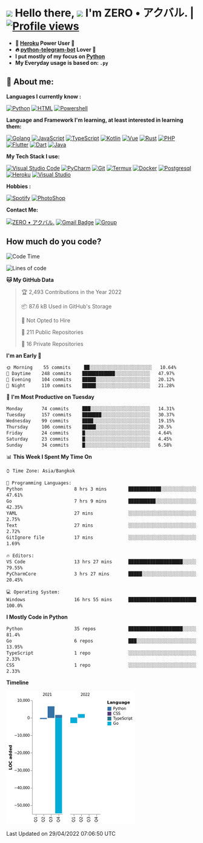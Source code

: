 # <img src="https://i.pinimg.com/originals/01/63/6c/01636c5434cd0462086620c60fdfec16.gif" width="50px"> **Hello there, <img src="https://raw.githubusercontent.com/MartinHeinz/MartinHeinz/master/wave.gif" width="30px">** I'm ZERO • アクバル. | [![Profile views](https://gpvc.arturio.dev/Ryomen-Sukuna)](https://github.com/Ryomen-Sukuna)

- **🐋 [Heroku](https://heroku.com) Power User 💪**
- **🔥 [python-telegram-bot](https://github.com/python-telegram-bot/python-telegram-bot) Lover 💖**
- **I put mostly of my focus on [Python](https://python.org)**
- **My Everyday usage is based on: `.py`**

## 👦 **About me**:

**Languages I currently know :**

[![Python](https://badges.aleen42.com/src/python.svg)](https://python.org)
[![HTML](https://img.shields.io/badge/-HTML-%232c3e50?style=flat&logo=php)](https://whatwg.org)
[![Powershell](https://img.shields.io/badge/-PowerShell-%232c3e50?style=flat&logo=powershell)](https://docs.microsoft.com/en-us/powershell)

**Language ​​and Framework I'm learning, at least interested in learning them:**

[![Golang](https://badges.aleen42.com/src/golang.svg)](https://golang.org)
[![JavaScript](https://badges.aleen42.com/src/javascript.svg)](https://nodejs.org)
[![TypeScript](https://badges.aleen42.com/src/typescript.svg)](https://www.typescriptlang.org)
[![Kotlin](https://badges.aleen42.com/src/kotlin.svg)](https://kotlinlang.org)
[![Vue](https://badges.aleen42.com/src/vue.svg)](https://vuejs.org)
[![Rust](https://img.shields.io/badge/-rust-%232c3e50?style=flat&logo=rust)](https://rust-lang.org)
[![PHP](https://img.shields.io/badge/-php-%232c3e50?style=flat&logo=php)](https://www.php.net)
[![Flutter](https://img.shields.io/badge/-flutter-%232c3e50?style=flat&logo=flutter)](https://flutter.dev)
[![Dart](https://img.shields.io/badge/-dart-%232c3e50?style=flat&logo=dart)](https://dart.dev)
[![Java](https://badges.aleen42.com/src/java.svg)](https://www.java.com/en)

**My Tech Stack I use:**

[![Visual Studio Code](https://badges.aleen42.com/src/visual_studio_code.svg)](https://code.visualstudio.com)
[![PyCharm](https://img.shields.io/badge/-pycharm-%23007ACC?style=flat&logo=pycharm&logoColor=black&color=black&labelColor=green)](https://www.jetbrains.com/pycharm)
[![Git](https://img.shields.io/badge/-Git-%23F05032?style=flat&logo=git&logoColor=%23ffffff)](https://git-scm.com)
[![Termux](https://img.shields.io/badge/-Termux-%232c3e50?style=flat&logo=typescript)](https://termux.com)
[![Docker](https://badges.aleen42.com/src/docker.svg)](https://www.docker.com/)
[![Postgresql](https://img.shields.io/badge/-Postgresql-%232c3e50?style=flat&logo=postgresql)](https://postgresql.org)
[![Heroku](https://img.shields.io/badge/-Heroku-purple?style=flat&logo=heroku)](https://heroku.com)
[![Visual Studio](https://badges.aleen42.com/src/visual_studio.svg)](https://visualstudio.microsoft.com/)

**Hobbies :**

[![Spotify](https://badges.aleen42.com/src/spotify.svg)](https://spotify.com)
[![PhotoShop](https://badges.aleen42.com/src/photoshop.svg)](https://www.adobe.com/products/photoshop.html)

**Contact Me:**

[![ZERO • アクバル.](https://badges.aleen42.com/src/telegram.svg)](https://t.me/Anomaliii)
[![Gmail Badge](https://img.shields.io/badge/-ryomensukuna83@gmail.com-c14438?style=flat&logo=Gmail&logoColor=white)](https://ryomensukuna83@gmail.com)
[![Group](https://img.shields.io/badge/dynamic/json?logo=telegram&label=%40RandomAnimeIndonesia&labelColor=282c34&suffix=+members&color=2CA5E0&query=%24.data.totalSubs&url=https%3A%2F%2Fapi.spencerwoo.com%2Fsubstats%2F%3Fsource%3Dtelegram%26queryKey%3DGrup_Anime_Random&longCache=true%22)](https://t.me/Grup_Anime_Random)
 

## **How much do you code?**

<!--START_SECTION:waka-->
![Code Time](http://img.shields.io/badge/Code%20Time-139%20hrs%2015%20mins-blue)

![Lines of code](https://img.shields.io/badge/From%20Hello%20World%20I%27ve%20Written--47%20Thousand%20lines%20of%20code-blue)

**🐱 My GitHub Data** 

> 🏆 2,493 Contributions in the Year 2022
 > 
> 📦 87.6 kB Used in GitHub's Storage 
 > 
> 🚫 Not Opted to Hire
 > 
> 📜 211 Public Repositories 
 > 
> 🔑 16 Private Repositories  
 > 
**I'm an Early 🐤** 

```text
🌞 Morning    55 commits     ██░░░░░░░░░░░░░░░░░░░░░░░   10.64% 
🌆 Daytime    248 commits    ████████████░░░░░░░░░░░░░   47.97% 
🌃 Evening    104 commits    █████░░░░░░░░░░░░░░░░░░░░   20.12% 
🌙 Night      110 commits    █████░░░░░░░░░░░░░░░░░░░░   21.28%

```
📅 **I'm Most Productive on Tuesday** 

```text
Monday       74 commits     ███░░░░░░░░░░░░░░░░░░░░░░   14.31% 
Tuesday      157 commits    ███████░░░░░░░░░░░░░░░░░░   30.37% 
Wednesday    99 commits     ████░░░░░░░░░░░░░░░░░░░░░   19.15% 
Thursday     106 commits    █████░░░░░░░░░░░░░░░░░░░░   20.5% 
Friday       24 commits     █░░░░░░░░░░░░░░░░░░░░░░░░   4.64% 
Saturday     23 commits     █░░░░░░░░░░░░░░░░░░░░░░░░   4.45% 
Sunday       34 commits     █░░░░░░░░░░░░░░░░░░░░░░░░   6.58%

```


📊 **This Week I Spent My Time On** 

```text
⌚︎ Time Zone: Asia/Bangkok

💬 Programming Languages: 
Python                   8 hrs 3 mins        ████████████░░░░░░░░░░░░░   47.61% 
Go                       7 hrs 9 mins        ██████████░░░░░░░░░░░░░░░   42.35% 
YAML                     27 mins             ░░░░░░░░░░░░░░░░░░░░░░░░░   2.75% 
Text                     27 mins             ░░░░░░░░░░░░░░░░░░░░░░░░░   2.72% 
GitIgnore file           17 mins             ░░░░░░░░░░░░░░░░░░░░░░░░░   1.69%

🔥 Editors: 
VS Code                  13 hrs 27 mins      ████████████████████░░░░░   79.55% 
PyCharmCore              3 hrs 27 mins       █████░░░░░░░░░░░░░░░░░░░░   20.45%

💻 Operating System: 
Windows                  16 hrs 55 mins      █████████████████████████   100.0%

```

**I Mostly Code in Python** 

```text
Python                   35 repos            ████████████████████░░░░░   81.4% 
Go                       6 repos             ███░░░░░░░░░░░░░░░░░░░░░░   13.95% 
TypeScript               1 repo              ░░░░░░░░░░░░░░░░░░░░░░░░░   2.33% 
CSS                      1 repo              ░░░░░░░░░░░░░░░░░░░░░░░░░   2.33%

```


**Timeline**

![Chart not found](https://raw.githubusercontent.com/Ryomen-Sukuna/Ryomen-Sukuna/master/charts/bar_graph.png) 


 Last Updated on 29/04/2022 07:06:50 UTC
<!--END_SECTION:waka-->
